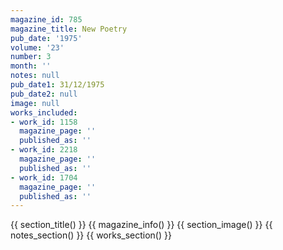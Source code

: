 ```yaml
---
magazine_id: 785
magazine_title: New Poetry
pub_date: '1975'
volume: '23'
number: 3
month: ''
notes: null
pub_date1: 31/12/1975
pub_date2: null
image: null
works_included:
- work_id: 1158
  magazine_page: ''
  published_as: ''
- work_id: 2218
  magazine_page: ''
  published_as: ''
- work_id: 1704
  magazine_page: ''
  published_as: ''
---
```


{{ section_title() }}
{{ magazine_info() }}
{{ section_image() }}
{{ notes_section() }}
{{ works_section() }}
